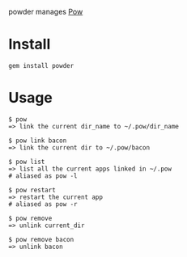 powder manages [Pow](http://pow.cx/)

# Install #

    gem install powder

# Usage #

    $ pow
    => link the current dir_name to ~/.pow/dir_name

    $ pow link bacon
    => link the current dir to ~/.pow/bacon

    $ pow list
    => list all the current apps linked in ~/.pow
    # aliased as pow -l

    $ pow restart 
    => restart the current app
    # aliased as pow -r

    $ pow remove
    => unlink current_dir

    $ pow remove bacon
    => unlink bacon
